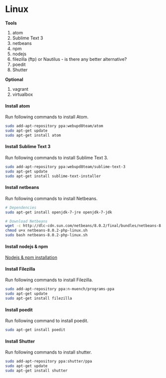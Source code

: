 Linux
=====

**Tools**

1.	atom
2.	Sublime Text 3
3.	netbeans
4.	npm
5.	nodejs
6.	filezilla (ftp) or Nautilus - is there any better alternative?
7.	poedit
8.	Shutter

**Optional**

1.	vagrant
2.	virtualbox

#### Install atom

Run following commands to install Atom.

```bash
sudo add-apt-repository ppa:webupd8team/atom
sudo apt-get update
sudo apt-get install atom
```

#### Install Sublime Text 3

Run following commands to install Sublime Text 3.

```bash
sudo add-apt-repository ppa:webupd8team/sublime-text-3
sudo apt-get update
sudo apt-get install sublime-text-installer
```

#### Install netbeans

Run following commands to install Netbeans.

```bash
# Dependencies
sudo apt-get install openjdk-7-jre openjdk-7-jdk

# Download Netbeans
wget -c http://dlc-cdn.sun.com/netbeans/8.0.2/final/bundles/netbeans-8.0.2-php-linux.sh
chmod u+x netbeans-8.0.2-php-linux.sh
sudo bash netbeans-8.0.2-php-linux.sh
```

#### Install nodejs & npm

[Nodejs & npm installation](https://rtcamp.com/tutorials/nodejs/node-js-npm-install-ubuntu/)

#### Install Filezilla

Run following commands to install Filezilla.

```bash
sudo add-apt-repository ppa:n-muench/programs-ppa
sudo apt-get update
sudo apt-get install filezilla
```

#### Install poedit

Run following command to install poedit.

```bash
sudo apt-get install poedit
```

#### Install Shutter

Run following commands to install shutter.

```bash
sudo add-apt-repository ppa:shutter/ppa
sudo apt-get update
sudo apt-get install shutter
```
